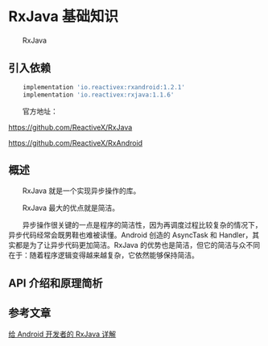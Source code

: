 # RxJava 基础知识

　　RxJava

## 引入依赖

```ruby
    implementation 'io.reactivex:rxandroid:1.2.1'
    implementation 'io.reactivex:rxjava:1.1.6'
```

　　官方地址：

https://github.com/ReactiveX/RxJava  

https://github.com/ReactiveX/RxAndroid

## 概述

　　RxJava 就是一个实现异步操作的库。

　　RxJava 最大的优点就是简洁。

　　异步操作很关键的一点是程序的简洁性，因为再调度过程比较复杂的情况下，异步代码经常会既男鞋也难被读懂。Android 创造的 AsyncTask 和 Handler，其实都是为了让异步代码更加简洁。RxJava 的优势也是简洁，但它的简洁与众不同在于：随着程序逻辑变得越来越复杂，它依然能够保持简洁。

## API 介绍和原理简析



## 参考文章
[给 Android 开发者的 RxJava 详解](https://gank.io/post/560e15be2dca930e00da1083)

